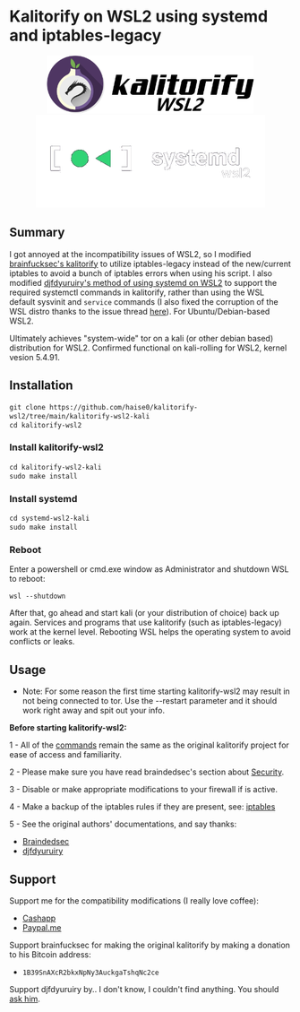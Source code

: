 # Kalitorify on WSL2 using systemd and iptables-legacy

<p align="center">
<img src="kalitorify-wsl2-kali/logo.png" width="370"/> <img src="systemd-wsl2-kali/logo.png" width="410" hspace="30"/> 
</p>

## Summary 
I got annoyed at the incompatibility issues of WSL2, so I modified [brainfucksec's kalitorify](https://github.com/brainfucksec/kalitorify) to utilize iptables-legacy instead of the new/current iptables to avoid a bunch of iptables errors when using his script. I also modified [djfdyuruiry's method of using systemd on WSL2](https://gist.github.com/djfdyuruiry/6720faa3f9fc59bfdf6284ee1f41f950) to support the required systemctl commands in kalitorify, rather than using the WSL default sysvinit and `service` commands (I also fixed the corruption of the WSL distro thanks to the issue thread [here](https://github.com.cnpmjs.org/DamionGans/ubuntu-wsl2-systemd-script/issues/36#issuecomment-732090101)). For Ubuntu/Debian-based WSL2.  

Ultimately achieves "system-wide" tor on a kali (or other debian based) distribution for WSL2.
Confirmed functional on kali-rolling for WSL2, kernel vesion 5.4.91.



## Installation
```
git clone https://github.com/haise0/kalitorify-wsl2/tree/main/kalitorify-wsl2-kali
cd kalitorify-wsl2
```

### Install kalitorify-wsl2
```
cd kalitorify-wsl2-kali
sudo make install
```

### Install systemd
```
cd systemd-wsl2-kali
sudo make install
```

### Reboot
Enter a powershell or cmd.exe window as Administrator and shutdown WSL to reboot:
```
wsl --shutdown
```
After that, go ahead and start kali (or your distribution of choice) back up again. 
Services and programs that use kalitorify (such as iptables-legacy) work at the kernel level. Rebooting WSL helps the operating system to avoid conflicts or leaks.

## Usage

* Note: For some reason the first time starting kalitorify-wsl2 may result in not being connected to tor. Use the --restart parameter and it should work right away and spit out your info.

**Before starting kalitorify-wsl2:**

1 - All of the [commands]() remain the same as the original kalitorify project for ease of access and familiarity.

2 - Please make sure you have read braindedsec's section about [Security](https://github.com/BrainfuckSec/kalitorify#usage).

3 - Disable or make appropriate modifications to your firewall if is active.

4 - Make a backup of the iptables rules if they are present, see: [iptables](https://wiki.debian.org/iptables)

5 - See the original authors' documentations, and say thanks:
* [Braindedsec](https://github.com/brainfucksec)
* [djfdyuruiry](https://gist.github.com/djfdyuruiry)


## Support

Support me for the compatibility modifications (I really love coffee):
* [Cashapp](cash.app/$haise0)
* [Paypal.me](paypal.me/haise0)

Support brainfucksec for making the original kalitorify by making a donation to his Bitcoin address:

* `1B39SnAXcR2bkxNpNy3AuckgaTshqNc2ce`

Support djfdyuruiry by.. I don't know, I couldn't find anything. You should [ask him](https://gist.github.com/djfdyuruiry/6720faa3f9fc59bfdf6284ee1f41f950).
